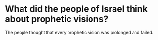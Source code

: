 # What did the people of Israel think about prophetic visions?

The people thought that every prophetic vision was prolonged and failed.
